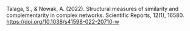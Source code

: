 Talaga, S., & Nowak, A. (2022). Structural measures of similarity and complementarity in complex networks. Scientific Reports, 12(1), 16580. https://doi.org/10.1038/s41598-022-20710-w

